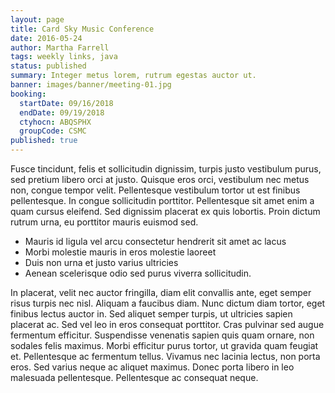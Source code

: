 ```yaml
---
layout: page
title: Card Sky Music Conference
date: 2016-05-24
author: Martha Farrell
tags: weekly links, java
status: published
summary: Integer metus lorem, rutrum egestas auctor ut.
banner: images/banner/meeting-01.jpg
booking:
  startDate: 09/16/2018
  endDate: 09/19/2018
  ctyhocn: ABQSPHX
  groupCode: CSMC
published: true
---
```

Fusce tincidunt, felis et sollicitudin dignissim, turpis justo vestibulum purus, sed pretium libero orci at justo. Quisque eros orci, vestibulum nec metus non, congue tempor velit. Pellentesque vestibulum tortor ut est finibus pellentesque. In congue sollicitudin porttitor. Pellentesque sit amet enim a quam cursus eleifend. Sed dignissim placerat ex quis lobortis. Proin dictum rutrum urna, eu porttitor mauris euismod sed.

* Mauris id ligula vel arcu consectetur hendrerit sit amet ac lacus
* Morbi molestie mauris in eros molestie laoreet
* Duis non urna et justo varius ultricies
* Aenean scelerisque odio sed purus viverra sollicitudin.

In placerat, velit nec auctor fringilla, diam elit convallis ante, eget semper risus turpis nec nisl. Aliquam a faucibus diam. Nunc dictum diam tortor, eget finibus lectus auctor in. Sed aliquet semper turpis, ut ultricies sapien placerat ac. Sed vel leo in eros consequat porttitor. Cras pulvinar sed augue fermentum efficitur. Suspendisse venenatis sapien quis quam ornare, non sodales felis maximus. Morbi efficitur purus tortor, ut gravida quam feugiat et. Pellentesque ac fermentum tellus. Vivamus nec lacinia lectus, non porta eros. Sed varius neque ac aliquet maximus. Donec porta libero in leo malesuada pellentesque. Pellentesque ac consequat neque.
